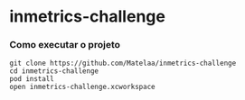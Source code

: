 # inmetrics-challenge

### Como executar o projeto
```
git clone https://github.com/Matelaa/inmetrics-challenge
cd inmetrics-challenge
pod install
open inmetrics-challenge.xcworkspace
